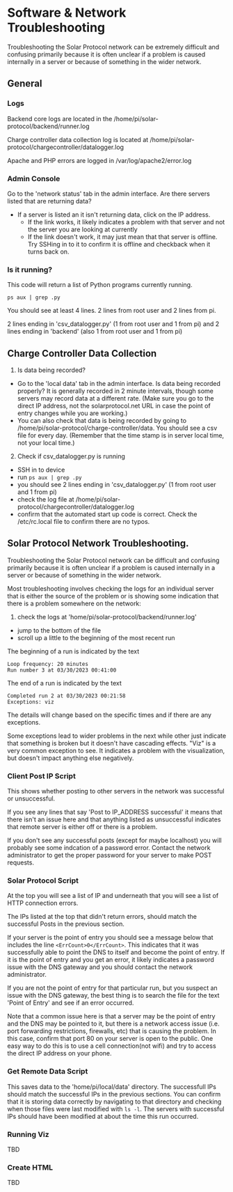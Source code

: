 # Software & Network Troubleshooting

Troubleshooting the Solar Protocol network can be extremely difficult and confusing primarily because it is often unclear if a problem is caused internally in a server or because of something in the wider network.

## General

### Logs

Backend core logs are located in the /home/pi/solar-protocol/backend/runner.log

Charge controller data collection log is located at /home/pi/solar-protocol/chargecontroller/datalogger.log

Apache and PHP errors are logged in /var/log/apache2/error.log

### Admin Console

Go to the 'network status' tab in the admin interface. Are there servers listed that are returning data?
* If a server is listed an it isn't returning data, click on the IP address.
	* If the link works, it likely indicates a problem with that server and not the server you are looking at currently
	* If the link doesn't work, it may just mean that that server is offline. Try SSHing in to it to confirm it is offline and checkback when it turns back on.

### Is it running?

This code will return a list of Python programs currently running.

`ps aux | grep .py`

You should see at least 4 lines. 2 lines from root user and 2 lines from pi.

2 lines ending in 'csv_datalogger.py' (1 from root user and 1 from pi) and 2 lines ending in 'backend' (also 1 from root user and 1 from pi)

## Charge Controller Data Collection

1) Is data being recorded?
* Go to the 'local data' tab in the admin interface. Is data being recorded properly? It is generally recorded in 2 minute intervals, though some servers may record data at a different rate. (Make sure you go to the direct IP address, not the solarprotocol.net URL in case the point of entry changes while you are working.)
* You can also check that data is being recorded by going to /home/pi/solar-protocol/charge-controller/data. You should see a csv file for every day. (Remember that the time stamp is in server local time, not your local time.)

2) Check if csv_datalogger.py is running

* SSH in to device
* run `ps aux | grep .py`
* you should see 2 lines ending in 'csv_datalogger.py' (1 from root user and 1 from pi)
* check the log file at /home/pi/solar-protocol/chargecontroller/datalogger.log
* confirm that the automated start up code is correct. Check the /etc/rc.local file to confirm there are no typos.

## Solar Protocol Network Troubleshooting.

Troubleshooting the Solar Protocol network can be difficult and confusing primarily because it is often unclear if a problem is caused internally in a server or because of something in the wider network.

Most troubleshooting involves checking the logs for an individual server that is either the source of the problem or is showing some indication that there is a problem somewhere on the network:

1) check the logs at 'home/pi/solar-protocol/backend/runner.log'
* jump to the bottom of the file
* scroll up a little to the beginning of the most recent run

The beginning of a run is indicated by the text
```
Loop frequency: 20 minutes
Run number 3 at 03/30/2023 00:41:00
```

The end of a run is indicated by the text

```
Completed run 2 at 03/30/2023 00:21:58
Exceptions: viz
```

The details will change based on the specific times and if there are any exceptions.

Some exceptions lead to wider problems in the next while other just indicate that something is broken but it doesn't have cascading effects. "Viz" is a very common exception to see. It indicates a problem with the visualization, but doesn't impact anything else negatively.

### Client Post IP Script

This shows whether posting to other servers in the network was successful or unsuccessful.

If you see any lines that say 'Post to IP_ADDRESS successful' it means that there isn't an issue here and that anything listed as unsuccessful indicates that remote server is either off or there is a problem.

If you don't see any successful posts (except for maybe localhost) you will probably see some indcation of a password error. Contact the network administrator to get the proper password for your server to make POST requests.

### Solar Protocol Script

At the top you will see a list of IP and underneath that you will see a list of HTTP connection errors.

The IPs listed at the top that didn't return errors, should match the successful Posts in the previous section.

If your server is the point of entry you should see a message below that includes the line `<ErrCount>0</ErrCount>`. This indicates that it was successfully able to point the DNS to itself and become the point of entry. If it is the point of entry and you get an error, it likely indicates a password issue with the DNS gateway and you should contact the network administrator.

If you are not the point of entry for that particular run, but you suspect an issue with the DNS gateway, the best thing is to search the file for the text 'Point of Entry' and see if an error occurred. 

Note that a common issue here is that a server may be the point of entry and the DNS may be pointed to it, but there is a network access issue (i.e. port forwarding restrictions, firewalls, etc) that is causing the problem. In this case, confirm that port 80 on your server is open to the public. One easy way to do this is to use a cell connection(not wifi) and try to access the direct IP address on your phone.

### Get Remote Data Script

This saves data to the 'home/pi/local/data' directory. The successfull IPs should match the successful IPs in the previous sections. You can confirm that it is storing data correctly by navigating to that directory and checking when those files were last modified with `ls -l`. The servers with successful IPs should have been modified at about the time this run occurred.

### Running Viz

TBD

### Create  HTML

TBD